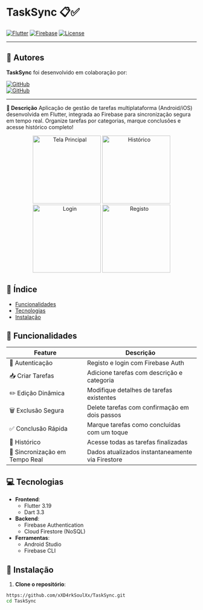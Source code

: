 # TaskSync 📋✅

[![Flutter](https://img.shields.io/badge/Flutter-3.19-blue?logo=flutter)](https://flutter.dev)
[![Firebase](https://img.shields.io/badge/Firebase-9.22.0-orange?logo=firebase)](https://firebase.google.com)
[![License](https://img.shields.io/badge/License-MIT-green)](https://opensource.org/licenses/MIT)

---

## 👥 Autores

**TaskSync** foi desenvolvido em colaboração por:

[![GitHub](https://img.shields.io/badge/Diogo%20C.-black?logo=github)](https://github.com/xXD4rkSoulXx)  
[![GitHub](https://img.shields.io/badge/Afonso%20S.-black?logo=github)](https://github.com/Afonso295)

---

**🚀 Descrição** Aplicação de gestão de tarefas multiplataforma (Android/iOS) desenvolvida em Flutter, integrada ao Firebase para sincronização segura em tempo real. Organize tarefas por categorias, marque conclusões e acesse histórico completo!

<p align="center">
  <img src="https://github.com/user-attachments/assets/533d07ab-6c67-46d7-9084-b252684b30cd" width="180" alt="Tela Principal">
  <img src="https://github.com/user-attachments/assets/380fe586-707e-434b-b73c-f767615db4c1" width="180" alt="Histórico">
  <img src="https://github.com/user-attachments/assets/2ef43448-2b57-4ed7-afd0-f01ffc8e26dc" width="180" alt="Login">
  <img src="https://github.com/user-attachments/assets/762ebff7-dfe4-455a-a11e-3fdd7e6987f5" width="180" alt="Registo">
</p>

## 📌 Índice
- [Funcionalidades](#-funcionalidades)
- [Tecnologias](#-tecnologias)
- [Instalação](#-instalação)

## 🚀 Funcionalidades
| **Feature**               | **Descrição**                                                                 |
|---------------------------|-------------------------------------------------------------------------------|
| 🔐 Autenticação           | Registo e login com Firebase Auth                                            |
| 📥 Criar Tarefas          | Adicione tarefas com descrição e categoria                                    |
| ✏️ Edição Dinâmica        | Modifique detalhes de tarefas existentes                                      |
| 🗑️ Exclusão Segura        | Delete tarefas com confirmação em dois passos                                 |
| ✅ Conclusão Rápida       | Marque tarefas como concluídas com um toque                                   |
| 📆 Histórico              | Acesse todas as tarefas finalizadas                                           |
| 🔄 Sincronização em Tempo Real | Dados atualizados instantaneamente via Firestore                           |

## 💻 Tecnologias
- **Frontend**: 
  - Flutter 3.19
  - Dart 3.3
- **Backend**:
  - Firebase Authentication
  - Cloud Firestore (NoSQL)
- **Ferramentas**:
  - Android Studio
  - Firebase CLI

## 🔧 Instalação
1. **Clone o repositório**:
```bash
https://github.com/xXD4rkSoulXx/TaskSync.git
cd TaskSync
